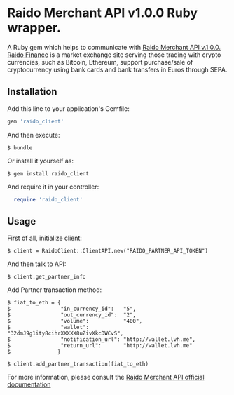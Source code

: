 # Raido Merchant API v1.0.0 Ruby wrapper.

A Ruby gem which helps to communicate with <a href="https://merchant-datacenter.raidofinance.eu/api/#api-Partner"> Raido Merchant API v.1.0.0.</a> <a href="https://raidofinance.eu/">Raido Finance</a> is a market exchange site serving those trading with crypto currencies, such as Bitcoin, Ethereum, support purchase/sale of cryptocurrency using bank cards and bank transfers in Euros through SEPA.

## Installation

Add this line to your application's Gemfile:

```ruby
gem 'raido_client'
```

And then execute:

    $ bundle

Or install it yourself as:

    $ gem install raido_client

And require it in your controller:

```ruby
  require 'raido_client'
```

## Usage

First of all, initialize client:

    $ client = RaidoClient::ClientAPI.new("RAIDO_PARTNER_API_TOKEN")

And then talk to API:

    $ client.get_partner_info

Add Partner transaction method:

    $ fiat_to_eth = {
    $                "in_currency_id":   "5",
    $                "out_currency_id":  "2",
    $                "volume":           "400",
    $                "wallet":           "32dmJ9g1ity8cihrXXXXX8uZivXkcDWCvS",
    $                "notification_url": "http://wallet.lvh.me",
    $                "return_url":       "http://wallet.lvh.me"
    $               }

    $ client.add_partner_transaction(fiat_to_eth)

For more information, please consult the <a href="https://merchant-datacenter.raidofinance.eu/api/#api-Partner">Raido Merchant API official documentation</a>
